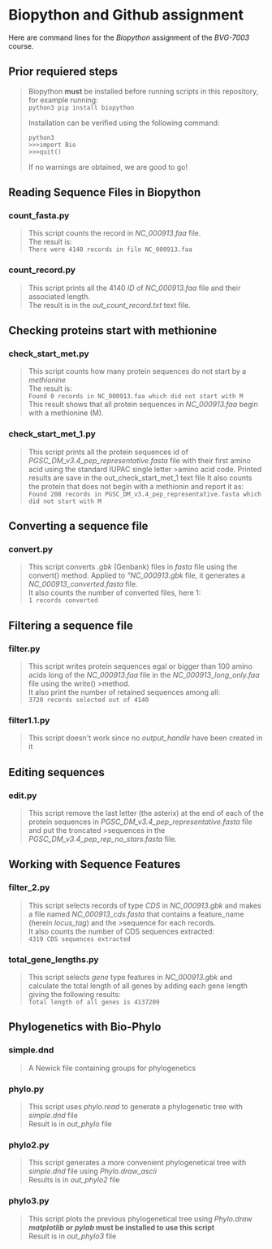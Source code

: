 # **Biopython and Github assignment**
Here are command lines for the *Biopython* assignment of the  *BVG-7003* course.  

## Prior requiered steps   
>Biopython **must** be installed before running scripts in this repository, for example running:  
> `python3 pip install biopython` 
>  
> Installation can be verified using the following command:  
> ``` 
> python3  
> >>>import Bio  
> >>>quit()
> ```  
> If no warnings are obtained, we are good to go!  

## Reading Sequence Files in Biopython  
### count_fasta.py  
>This script counts the record in *NC_000913.faa* file.  
>The result is:  
>`There were 4140 records in file NC_000913.faa`

### count_record.py  
>This script prints all the 4140 *ID* of *NC_000913.faa* file and their associated length.  
>The result is in the *out_count_record.txt* text file.

## Checking proteins start with methionine  
### check_start_met.py
>This script counts how many protein sequences do not start by a *methionine*  
>The result is:  
>`Found 0 records in NC_000913.faa which did not start with M`  
>This result shows that all protein sequences in *NC_000913.faa* begin with a methionine (M).  

### check_start_met_1.py
>This script prints all the protein sequences id of *PGSC_DM_v3.4_pep_representative.fasta* file with their first amino acid using the standard IUPAC single letter >amino acid code. Printed results are save in the out_check_start_met_1 text file
>It also counts the protein that does not begin with a methionin and report it as:   
>`Found 208 records in PGSC_DM_v3.4_pep_representative.fasta which did not start with M`  

## Converting a sequence file  
### convert.py  
>This script converts *.gbk* (Genbank) files in *fasta* file using the convert() method. Applied to *"NC_000913.gbk* file, it generates a *NC_000913_converted.fasta* file.  
>It also counts the number of converted files, here 1:  
>`1 records converted`  

## Filtering a sequence file  
### filter.py  
>This script writes protein sequences egal or bigger than 100 amino acids long of the *NC_000913.faa* file in the *NC_000913_long_only.faa* file using the write() >method.  
>It also print the number of retained sequences among all:  
>`3720 records selected out of 4140`  

### filter1.1.py  
>This script doesn't work since no *output_handle* have been created in it  

## Editing sequences  
### edit.py  
>This script remove the last letter (the asterix) at the end of each of the protein sequences in *PGSC_DM_v3.4_pep_representative.fasta* file and put the troncated >sequences in the *PGSC_DM_v3.4_pep_rep_no_stars.fasta* file.

## Working with Sequence Features  
### filter_2.py  
>This script selects records of type *CDS* in *NC_000913.gbk* and makes a file named *NC_000913_cds.fasta* that contains a feature_name (herein *locus_tag*) and the >sequence for each records.  
>It also counts the number of CDS sequences extracted:  
>`4319 CDS sequences extracted`  

### total_gene_lengths.py  
>This script selects *gene* type features in *NC_000913.gbk* and calculate the total length of all genes by adding each gene length giving the following results:  
>`Total length of all genes is 4137209`  

## Phylogenetics with Bio-Phylo  
### simple.dnd  
>A Newick file containing groups for phylogenetics  

### phylo.py  
>This script uses *phylo.read* to generate a phylogenetic tree with *simple.dnd* file  
>Result is in *out_phylo* file  

### phylo2.py  
>This script generates a more convenient phylogenetical tree with *simple.dnd* file using *Phylo.draw_ascii*  
>Results is in *out_phylo2* file  

### phylo3.py  
>This script plots the previous phylogenetical tree using *Phylo.draw*  
>***matplotlib* or *pylab* must be installed to use this script**  
>Result is in *out_phylo3* file  
